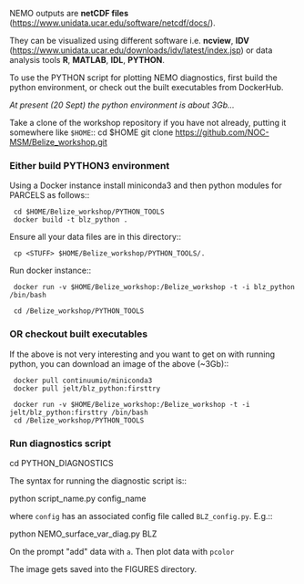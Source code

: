 NEMO outputs are **netCDF files**
(<https://www.unidata.ucar.edu/software/netcdf/docs/>).

They can be visualized using different software i.e. **ncview**, **IDV** (<https://www.unidata.ucar.edu/downloads/idv/latest/index.jsp>) or data analysis tools **R**, **MATLAB**, **IDL**, **PYTHON**.

To use the PYTHON script for plotting NEMO diagnostics, first build
the python environment, or check out the built executables from DockerHub.

*At present (20 Sept) the python environment is about 3Gb...*


Take a clone of the workshop repository if you have not already, putting it
 somewhere like
``$HOME``::
     cd $HOME
     git clone https://github.com/NOC-MSM/Belize_workshop.git

###  Either build PYTHON3 environment

Using a Docker instance install miniconda3 and then python modules for PARCELS
as follows::

     cd $HOME/Belize_workshop/PYTHON_TOOLS
     docker build -t blz_python .


Ensure all your data files are in this directory::

     cp <STUFF> $HOME/Belize_workshop/PYTHON_TOOLS/.

Run docker instance::

     docker run -v $HOME/Belize_workshop:/Belize_workshop -t -i blz_python /bin/bash

     cd /Belize_workshop/PYTHON_TOOLS


### OR checkout built executables

If the above is not very interesting and you want to get on with running python,
you can download an image of the above (~3Gb)::

     docker pull continuumio/miniconda3
     docker pull jelt/blz_python:firsttry

     docker run -v $HOME/Belize_workshop:/Belize_workshop -t -i jelt/blz_python:firsttry /bin/bash
     cd /Belize_workshop/PYTHON_TOOLS


### Run diagnostics script


cd PYTHON_DIAGNOSTICS

The syntax for running the diagnostic script is::

  python script_name.py config_name

where ``config`` has an associated config file called ``BLZ_config.py``. E.g.::

  python NEMO_surface_var_diag.py BLZ

On the prompt "add" data with ``a``.
Then plot data with ``pcolor``

The image gets saved into the FIGURES directory.
